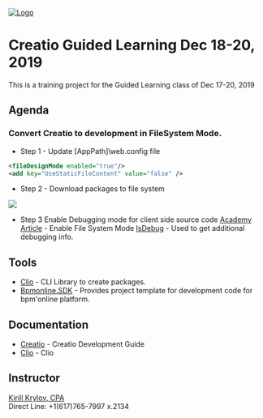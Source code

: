 [![Logo](https://www.creatio.com/sites/default/files/2019-10/creatio-main-logo.svg)](https://github.com/sindresorhus/awesome#readme)
# Creatio Guided Learning Dec 18-20, 2019  
This is a training project for the Guided Learning class of Dec 17-20, 2019

## Agenda

### Convert Creatio to development in FileSystem Mode. 

- Step 1 - Update [AppPath]\web.config file
```xml
<fileDesignMode enabled="true"/>
<add key="UseStaticFileContent" value="false" />
```
- Step 2 - Download packages to file system
<img src="https://academy.creatio.com/sites/default/files/documents/docs_en/technic/SDK/7.15.0/Screenshots/WorkingWithIDE/confguration_buttons.png">

- Step 3 Enable Debugging mode for client side source code
[Academy Article](https://academy.creatio.com/documents/technic-sdk/7-15/introduction-9) - Enable File System Mode
[IsDebug](https://academy.creatio.com/documents/technic-sdk/7-15/isdebug-mode) - Used to get additional debugging info.

## Tools
- [Clio](https://github.com/Advance-Technologies-Foundation/clio) - CLI Library to create packages.
- [Bpmonline.SDK](https://www.nuget.org/packages/BpmonlineSDK/) - Provides project template for development code for bpm'online platform.

## Documentation
- [Creatio](https://academy.creatio.com/documents/technic-sdk/7-15/creatio-development-guide) - Creatio Development Guide
- [Clio](https://github.com/Advance-Technologies-Foundation/clio/blob/master/README.md) - Clio

## Instructor
<a href="mailto:k.krylov@creatio.com?subject=Guided%20Learning%20Dec%2017-20,%202019">Kirill Krylov, CPA</a><br />
Direct Line: +1(617)765-7997 x.2134

